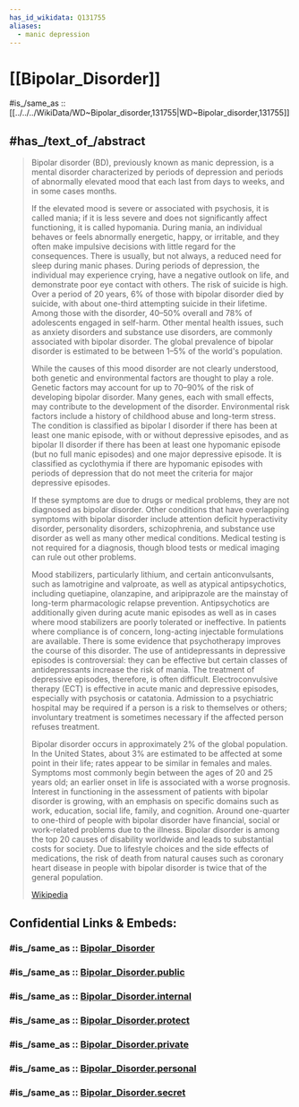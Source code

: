 ```yaml
---
has_id_wikidata: Q131755
aliases:
  - manic depression
---
```


# [[Bipolar_Disorder]] 

#is_/same_as :: [[../../../WikiData/WD~Bipolar_disorder,131755|WD~Bipolar_disorder,131755]] 

## #has_/text_of_/abstract 

> Bipolar disorder (BD), previously known as manic depression, is a mental disorder 
> characterized by periods of depression and periods of abnormally elevated mood 
> that each last from days to weeks, and in some cases months. 
> 
> If the elevated mood is severe or associated with psychosis, it is called mania; if it is less severe and does not significantly affect functioning, it is called hypomania. During mania, an individual behaves or feels abnormally energetic, happy, or irritable, and they often make impulsive decisions with little regard for the consequences. There is usually, but not always, a reduced need for sleep during manic phases. During periods of depression, the individual may experience crying, have a negative outlook on life, and demonstrate poor eye contact with others. The risk of suicide is high. Over a period of 20 years, 6% of those with bipolar disorder died by suicide, with about one-third attempting suicide in their lifetime. Among those with the disorder, 40–50% overall and 78% of adolescents engaged in self-harm. Other mental health issues, such as anxiety disorders and substance use disorders, are commonly associated with bipolar disorder. The global prevalence of bipolar disorder is estimated to be between 1–5% of the world's population.
>
> While the causes of this mood disorder are not clearly understood, both genetic and environmental factors are thought to play a role. Genetic factors may account for up to 70–90% of the risk of developing bipolar disorder. Many genes, each with small effects, may contribute to the development of the disorder. Environmental risk factors include a history of childhood abuse and long-term stress. The condition is classified as bipolar I disorder if there has been at least one manic episode, with or without depressive episodes, and as bipolar II disorder if there has been at least one hypomanic episode (but no full manic episodes) and one major depressive episode. It is classified as cyclothymia if there are hypomanic episodes with periods of depression that do not meet the criteria for major depressive episodes.
>
> If these symptoms are due to drugs or medical problems, they are not diagnosed as bipolar disorder. Other conditions that have overlapping symptoms with bipolar disorder include attention deficit hyperactivity disorder, personality disorders, schizophrenia, and substance use disorder as well as many other medical conditions. Medical testing is not required for a diagnosis, though blood tests or medical imaging can rule out other problems.
>
> Mood stabilizers, particularly lithium, and certain anticonvulsants, such as lamotrigine and valproate, as well as atypical antipsychotics, including quetiapine, olanzapine, and aripiprazole are the mainstay of long-term pharmacologic relapse prevention. Antipsychotics are additionally given during acute manic episodes as well as in cases where mood stabilizers are poorly tolerated or ineffective. In patients where compliance is of concern, long-acting injectable formulations are available. There is some evidence that psychotherapy improves the course of this disorder. The use of antidepressants in depressive episodes is controversial: they can be effective but certain classes of antidepressants increase the risk of mania. The treatment of depressive episodes, therefore, is often difficult. Electroconvulsive therapy (ECT) is effective in acute manic and depressive episodes, especially with psychosis or catatonia. Admission to a psychiatric hospital may be required if a person is a risk to themselves or others; involuntary treatment is sometimes necessary if the affected person refuses treatment.
>
> Bipolar disorder occurs in approximately 2% of the global population. In the United States, about 3% are estimated to be affected at some point in their life; rates appear to be similar in females and males. Symptoms most commonly begin between the ages of 20 and 25 years old; an earlier onset in life is associated with a worse prognosis. Interest in functioning in the assessment of patients with bipolar disorder is growing, with an emphasis on specific domains such as work, education, social life, family, and cognition. Around one-quarter to one-third of people with bipolar disorder have financial, social or work-related problems due to the illness. Bipolar disorder is among the top 20 causes of disability worldwide and leads to substantial costs for society. Due to lifestyle choices and the side effects of medications, the risk of death from natural causes such as coronary heart disease in people with bipolar disorder is twice that of the general population.
>
> [Wikipedia](https://en.wikipedia.org/wiki/Bipolar%20disorder) 


## Confidential Links & Embeds: 

### #is_/same_as :: [Bipolar_Disorder](Bipolar_Disorder.md) 

### #is_/same_as :: [Bipolar_Disorder.public](/_public/bio/Psychology/Bipolar_Disorder.public.md) 

### #is_/same_as :: [Bipolar_Disorder.internal](/_internal/bio/Psychology/Bipolar_Disorder.internal.md) 

### #is_/same_as :: [Bipolar_Disorder.protect](/_protect/bio/Psychology/Bipolar_Disorder.protect.md) 

### #is_/same_as :: [Bipolar_Disorder.private](/_private/bio/Psychology/Bipolar_Disorder.private.md) 

### #is_/same_as :: [Bipolar_Disorder.personal](/_personal/bio/Psychology/Bipolar_Disorder.personal.md) 

### #is_/same_as :: [Bipolar_Disorder.secret](/_secret/bio/Psychology/Bipolar_Disorder.secret.md)

